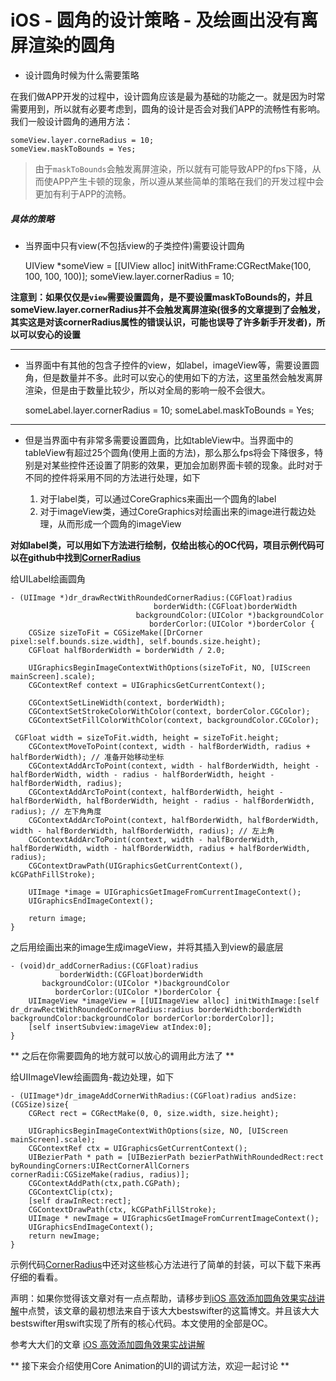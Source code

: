 # iOS -  圆角的设计策略 - 及绘画出没有离屏渲染的圆角

* 设计圆角时候为什么需要策略

在我们做APP开发的过程中，设计圆角应该是最为基础的功能之一。就是因为时常需要用到，所以就有必要考虑到，圆角的设计是否会对我们APP的流畅性有影响。我们一般设计圆角的通用方法：

    someView.layer.corneRadius = 10;
    someView.maskToBounds = Yes;

> 由于`maskToBounds`会触发离屏渲染，所以就有可能导致APP的fps下降，从而使APP产生卡顿的现象，所以遵从某些简单的策略在我们的开发过程中会更加有利于APP的流畅。

##### 具体的策略

* 当界面中只有view(不包括view的子类控件)需要设计圆角


	UIView *someView = [[UIView alloc] initWithFrame:CGRectMake(100, 100, 100, 100)];
    someView.layer.cornerRadius = 10;

**注意到：如果仅仅是`view`需要设置圆角，是不要设置maskToBounds的，并且someView.layer.cornerRadius并不会触发离屏渲染(很多的文章提到了会触发，其实这是对该cornerRadius属性的错误认识，可能也误导了许多新手开发者)，所以可以安心的设置**

*******************

* 当界面中有其他的包含子控件的view，如label，imageView等，需要设置圆角，但是数量并不多。此时可以安心的使用如下的方法，这里虽然会触发离屏渲染，但是由于数量比较少，所以对全局的影响一般不会很大。


	someLabel.layer.cornerRadius = 10;
    someLabel.maskToBounds = Yes;

*********************


* 但是当界面中有非常多需要设置圆角，比如tableView中。当界面中的tableView有超过25个圆角(使用上面的方法)，那么那么fps将会下降很多，特别是对某些控件还设置了阴影的效果，更加会加剧界面卡顿的现象。此时对于不同的控件将采用不同的方法进行处理，如下

	1. 对于label类，可以通过CoreGraphics来画出一个圆角的label
	2. 对于imageView类，通过CoreGraphics对绘画出来的image进行裁边处理，从而形成一个圆角的imageView

**对如label类，可以用如下方法进行绘制，仅给出核心的OC代码，项目示例代码可以在github中找到[CornerRadius](https://github.com/beyondverage0908/MyDemo/tree/master/CornerRadius)**

给UILabel绘画圆角


	- (UIImage *)dr_drawRectWithRoundedCornerRadius:(CGFloat)radius
                                    borderWidth:(CGFloat)borderWidth
                                backgroundColor:(UIColor *)backgroundColor
                                   borderCorlor:(UIColor *)borderColor {
    	CGSize sizeToFit = CGSizeMake([DrCorner pixel:self.bounds.size.width], self.bounds.size.height);
    	CGFloat halfBorderWidth = borderWidth / 2.0;
    
    	UIGraphicsBeginImageContextWithOptions(sizeToFit, NO, [UIScreen mainScreen].scale);
    	CGContextRef context = UIGraphicsGetCurrentContext();
    
    	CGContextSetLineWidth(context, borderWidth);
    	CGContextSetStrokeColorWithColor(context, borderColor.CGColor);
    	CGContextSetFillColorWithColor(context, backgroundColor.CGColor);
    
   	 CGFloat width = sizeToFit.width, height = sizeToFit.height;
    	CGContextMoveToPoint(context, width - halfBorderWidth, radius + halfBorderWidth); // 准备开始移动坐标
    	CGContextAddArcToPoint(context, width - halfBorderWidth, height - halfBorderWidth, width - radius - halfBorderWidth, height - halfBorderWidth, radius);
    	CGContextAddArcToPoint(context, halfBorderWidth, height - halfBorderWidth, halfBorderWidth, height - radius - halfBorderWidth, radius); // 左下角角度
    	CGContextAddArcToPoint(context, halfBorderWidth, halfBorderWidth, width - halfBorderWidth, halfBorderWidth, radius); // 左上角
    	CGContextAddArcToPoint(context, width - halfBorderWidth, halfBorderWidth, width - halfBorderWidth, radius + halfBorderWidth, radius);
    	CGContextDrawPath(UIGraphicsGetCurrentContext(), kCGPathFillStroke);
    
    	UIImage *image = UIGraphicsGetImageFromCurrentImageContext();
    	UIGraphicsEndImageContext();
    
    	return image;
	}
    
   
之后用绘画出来的image生成imageView，并将其插入到view的最底层

	- (void)dr_addCornerRadius:(CGFloat)radius
               borderWidth:(CGFloat)borderWidth
           backgroundColor:(UIColor *)backgroundColor
              borderCorlor:(UIColor *)borderColor {
    	UIImageView *imageView = [[UIImageView alloc] initWithImage:[self dr_drawRectWithRoundedCornerRadius:radius borderWidth:borderWidth backgroundColor:backgroundColor borderCorlor:borderColor]];
    	[self insertSubview:imageView atIndex:0];
	}


** 之后在你需要圆角的地方就可以放心的调用此方法了 **


给UIImageVIew绘画圆角-裁边处理，如下


	- (UIImage*)dr_imageAddCornerWithRadius:(CGFloat)radius andSize:(CGSize)size{
    	CGRect rect = CGRectMake(0, 0, size.width, size.height);
    
    	UIGraphicsBeginImageContextWithOptions(size, NO, [UIScreen mainScreen].scale);
    	CGContextRef ctx = UIGraphicsGetCurrentContext();
    	UIBezierPath * path = [UIBezierPath bezierPathWithRoundedRect:rect byRoundingCorners:UIRectCornerAllCorners cornerRadii:CGSizeMake(radius, radius)];
    	CGContextAddPath(ctx,path.CGPath);
    	CGContextClip(ctx);
    	[self drawInRect:rect];
    	CGContextDrawPath(ctx, kCGPathFillStroke);
    	UIImage * newImage = UIGraphicsGetImageFromCurrentImageContext();
    	UIGraphicsEndImageContext();
    	return newImage;
	}


示例代码[CornerRadius](https://github.com/beyondverage0908/MyDemo/tree/master/CornerRadius)中还对这些核心方法进行了简单的封装，可以下载下来再仔细的看看。

声明：如果你觉得该文章对有一点点帮助，请移步到[iOS 高效添加圆角效果实战讲解](http://www.jianshu.com/p/f970872fdc22)中点赞，该文章的最初想法来自于该大大bestswifter的这篇博文。并且该大大bestswifter用swift实现了所有的核心代码。本文使用的全部是OC。

参考大大们的文章
[iOS 高效添加圆角效果实战讲解](http://www.jianshu.com/p/f970872fdc22)


** 接下来会介绍使用Core Animation的UI的调试方法，欢迎一起讨论 **